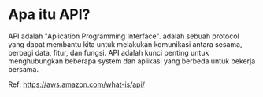 # Apa itu API? 

API adalah "Aplication Programming Interface". adalah sebuah protocol yang dapat membantu kita untuk melakukan komunikasi antara sesama, berbagi data, fitur, dan fungsi. API adalah kunci penting untuk menghubungkan beberapa system dan aplikasi yang berbeda untuk bekerja bersama.

Ref: https://aws.amazon.com/what-is/api/
